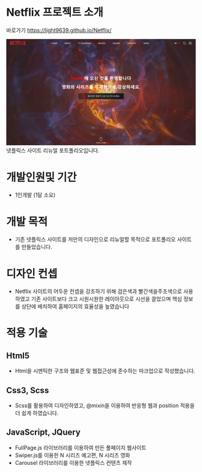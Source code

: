 # Netflix 프로젝트 소개
바로가기 https://light9639.github.io/Netflix/

![화면 캡처 2022-08-22](https://raw.githubusercontent.com/light9639/Netflix/main/img/light9639.github.io_Netflix_.png)
넷플릭스 사이트 리뉴얼 포트폴리오입니다.

# 개발인원및 기간
- 1인개발 (1달 소요)
# 개발 목적
- 기존 넷플릭스 사이트를 저만의 디자인으로 리뉴얼할 목적으로 포트폴리오 사이트를 만들었습니다.
# 디자인 컨셉
- Netflix 사이트의 어두운 컨셉을 강조하기 위해 검은색과 빨간색을주조색으로 사용하였고 기존 사이트보다 크고 시원시원한 레이아웃으로 시선을 끌었으며 핵심 정보를 상단에 배치하여 홈페이지의 효율성을 높였습니다
# 적용 기술
## Html5
- Html을 시멘틱한 구조와 웹표준 및 웹접근성에 준수하는 마크업으로 작성했습니다.

## Css3, Scss
- Scss를 활용하여 디자인하였고, @mixin을 이용하여 반응형 웹과 position 적용을 더 쉽게 하였습니다.

## JavaScript, JQuery
- FullPage.js 라이브러리를 이용하여 만든 풀페이지 웹사이트
- Swiper.js를 이용한 N 시리즈 예고편, N 시리즈 영화
- Carousel 라이브러리를 이용한 넷플릭스 컨텐츠 제작